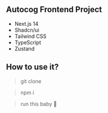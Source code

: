 Autocog Frontend Project
---
- Next.js 14
- Shadcn/ui
- Tailwind CSS
- TypeScript
- Zustand


How to use it?
---
> git clone

> npm i

> run this baby 🍼
